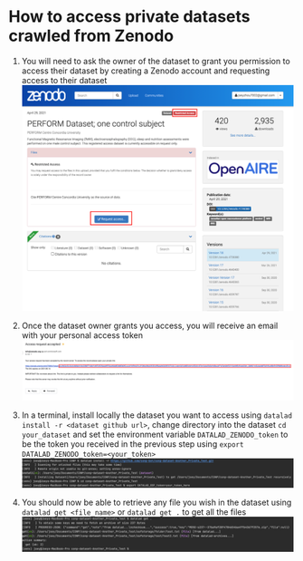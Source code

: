 # How to access private datasets crawled from Zenodo

1) You will need to ask the owner of the dataset to grant you permission to access their dataset by creating a Zenodo account and requesting access to their dataset
![](../../img/ZENODO_request_access_dataset.png)
   
2) Once the dataset owner grants you access, you will receive an email with your personal access token
![](../../img/ZENODO_receive_dataset_access_token.png)

3) In a terminal, install locally the dataset you want to access using `datalad install -r <dataset github url>`, change directory into the dataset `cd your_dataset` and set the environment variable `DATALAD_ZENODO_token` to be the token you received in the previous step using `export DATALAD_ZENODO_token=<your_token>`
![](../../img/OSF_private_set_env_variable.png)
   
4) You should now be able to retrieve any file you wish in the dataset using `datalad get <file_name>` or `datalad get .` to get all the files
![](../../img/OSF_private_retrieve_private_file.png)
